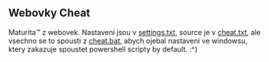 ## Webovky Cheat

Maturita™️ z webovek. Nastaveni jsou v [settings.txt](settings.txt), source je v
[cheat.txt](bin/cheat.txt), ale vsechno se to spousti z [cheat.bat](cheat.bat),
abych ojebal nastaveni ve windowsu, ktery zakazuje spoustet powershell scripty
by default. :^)
